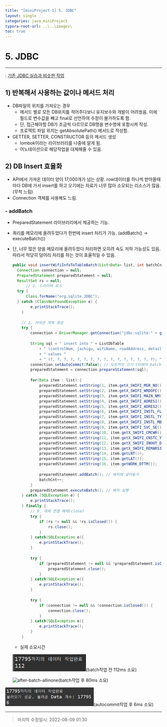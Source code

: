 ```yaml
---
title: "[miniProject-1] 5. JDBC"
layout: single
categories: java_miniProject
typora-root-url: ..\..\images\
toc: true
---
```


# 5. JDBC

------

: [기존 JDBC 실습과 비슷한 작업](https://jiyongyoon.github.io/database/Database_4/)



## 1) 반복해서 사용하는 값이나 메서드 처리

- DB파일의 위치를 가져오는 경우
  - 메서드 별로 모든 DB위치를 적어주다보니 유지보수와 개발이 어려웠음. 이에 필드로 변수값을 빼고 final로 선언하여 수정이 불가하도록 함.
  - 단, 접근해야할 DB가 조금씩 다르므로 DB명을 변수명에 포함시켜 작성.
  - 프로젝트 파일 위치는 getAbsolutePath() 메서드로 작성함.
- GETTER, SETTER, CONSTRUCTOR 등의 메서드 생성
  - lombok이라는 라이브러리를 나중에 알게 됨.
  - 어노테이션으로 해당작업을 대체해줄 수 있음.



## 2) DB Insert 효율화

- API에서 가져온 데이터 양이 17,000개가 넘는 상황. row데이터를 하나씩 받아올때마다 DB에 가서 insert를 하고 오기에는 자료가 너무 많아 소모되는 리소스가 많음. (무척 느림)
- Connection 객체를 사용해도 느림.

### - addBatch

- PreparedStatement 라이브러리에서 제공하는 기능.

- 쿼리를 메모리에 올려두었다가 한번에 insert 처리가 가능. (addBatch() -> executeBatch())

- 단, 너무 많은 양을 메모리에 올려두었다 처리하면 오히려 속도 저하 가능성도 있음. 따라서 적당히 덩어리 처리를 하는 것이 효율적일 수 있음.

  ```java
  public void insertWifiInfoToTableBatch(List<Data> list, int batchCnt, int totalDataCnt) {
  	Connection connection = null;
  	PreparedStatement preparedStatement = null;
  	ResultSet rs = null;
  		// 1. 드라이버 로드
  	try {
  		Class.forName("org.sqlite.JDBC");
  	} catch (ClassNotFoundException e) {
          e.printStackTrace();
      }
  
      // 2. 커넥션 객체 생성
      try {
          connection = DriverManager.getConnection("jdbc:sqlite:" + getAbsolutePath() + ListDbFile);
  
          String sql = " insert into " + ListDbTable
              + " (controlNum, jachigu, wifiName, roadAddress, detailAddress, installLocation, installType, installOrg, serviceType, webType, installYear, inAndOut, wifiProp, LAT, LNT, workDate) "
              + " values "
              + " (?, ?, ?, ?, ?, ?, ?, ?, ?, ?, ?, ?, ?, ?, ?, ?); ";
          connection.setAutoCommit(false); // 오토커밋 끄기 (이래야 batch가 제대로 실행됨)
          preparedStatement = connection.prepareStatement(sql);
  
          for(Data item : list) {
              preparedStatement.setString(1, item.getX_SWIFI_MGR_NO());
              preparedStatement.setString(2, item.getX_SWIFI_WRDOFC());
              preparedStatement.setString(3, item.getX_SWIFI_MAIN_NM());
              preparedStatement.setString(4, item.getX_SWIFI_ADRES1());
              preparedStatement.setString(5, item.getX_SWIFI_ADRES2());
              preparedStatement.setString(6, item.getX_SWIFI_INSTL_FLOOR());
              preparedStatement.setString(7, item.getX_SWIFI_INSTL_TY());
              preparedStatement.setString(8, item.getX_SWIFI_INSTL_MBY());
              preparedStatement.setString(9, item.getX_SWIFI_SVC_SE());
              preparedStatement.setString(10, item.getX_SWIFI_CMCWR());
              preparedStatement.setString(11, item.getX_SWIFI_CNSTC_YEAR());
              preparedStatement.setString(12, item.getX_SWIFI_INOUT_DOOR());
              preparedStatement.setString(13, item.getX_SWIFI_REMARS3());
              preparedStatement.setString(14, item.getLNT());
              preparedStatement.setString(15, item.getLAT());
              preparedStatement.setString(16, item.getWORK_DTTM());
  
              preparedStatement.addBatch(); // 배치에 넣어놓기
              batchCnt++;
          }
          preparedStatement.executeBatch(); // 배치 실행
      } catch (SQLException e) {
          e.printStackTrace();
      } finally {
          // 6. 객체 연결 해제(close)
          try {
              if (rs != null && !rs.isClosed()) {
                  rs.close();
              }
          } catch(SQLException e){
              e.printStackTrace();
          }
  
          try {
              if (preparedStatement != null && !preparedStatement.isClosed()) {
                  preparedStatement.close();
              }
          } catch(SQLException e){
              e.printStackTrace();
          }
  
          try {
              if (connection != null && !connection.isClosed()) {
                  connection.close();
              }
          } catch(SQLException e){
              e.printStackTrace();
          }
      }
  ```

  - 실제 소요시간

  <img src="..\..\images\before-batch.PNG" alt="before-batch" style="zoom:80%;" />(batch작업 전 112ms 소요)

  ![after-batch-allinone](..\..\images\after-batch-allinone.PNG)(batch작업 후 80ms 소요)

<img src="..\..\images\addbatch_autocommit_false.PNG" alt="addbatch_autocommit_false" style="zoom:80%;" />(autocommit작업 후 6ms 소요)



------

> 마지막 수정일시: 2022-08-09 01:30